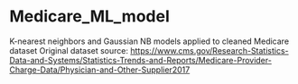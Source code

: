 # Medicare_ML_model
K-nearest neighbors and Gaussian NB models applied to cleaned Medicare dataset
Original dataset source: https://www.cms.gov/Research-Statistics-Data-and-Systems/Statistics-Trends-and-Reports/Medicare-Provider-Charge-Data/Physician-and-Other-Supplier2017
